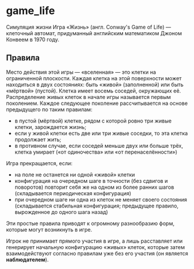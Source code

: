 # game_life
Симуляция жизни
Игра «Жизнь» (англ. Conway's Game of Life) — клеточный автомат, придуманный английским математиком Джоном Конвеем в 1970
году.
<h2>Правила</h2>
Место действия этой игры — «вселенная» — это клетки на ограниченной плоскости.
Каждая клетка на этой поверхности может находиться в двух состояниях: быть «живой» (заполненной) или быть «мёртвой»
(пустой). Клетка имеет восемь соседей, окружающих её.
Распределение живых клеток в начале игры называется первым поколением. Каждое следующее поколение рассчитывается на
основе предыдущего по таким правилам:
<ul>
    <li>в пустой (мёртвой) клетке, рядом с которой ровно три живые клетки, зарождается жизнь;</li>
    <li>если у живой клетки есть две или три живые соседки, то эта клетка продолжает жить; </li>
    <li>в противном случае, если соседей меньше двух или больше трёх, клетка умирает («от одиночества» или «от
        перенаселённости»)</li>
</ul>

Игра прекращается, если:
<ul>
    <li>на поле не останется ни одной «живой» клетки</li>
    <li>конфигурация на очередном шаге в точности (без сдвигов и поворотов) повторит себя же на одном из более ранних шагов
    (складывается периодическая конфигурация)</li>
    <li>при очередном шаге ни одна из клеток не меняет своего состояния (складывается стабильная конфигурация; предыдущее
    правило, вырожденное до одного шага назад)</li>
</ul>

Эти простые правила приводят к огромному разнообразию форм, которые могут возникнуть в игре.

Игрок не принимает прямого участия в игре, а лишь расставляет или генерирует начальную конфигурацию «живых» клеток,
которые затем взаимодействуют согласно правилам уже без его участия (он является <b>наблюдателем</b>).
